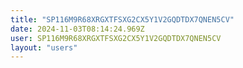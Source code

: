 ```yaml
---
title: "SP116M9R68XRGXTFSXG2CX5Y1V2GQDTDX7QNEN5CV"
date: 2024-11-03T08:14:24.969Z
user: SP116M9R68XRGXTFSXG2CX5Y1V2GQDTDX7QNEN5CV
layout: "users"
---
```

    